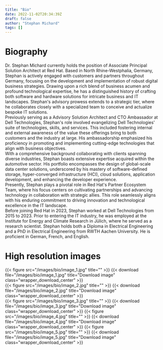 ```yaml
---
title: "Bio"
date: 2022-11-02T20:34:39Z
draft: false
author: "Stephan Michard"
tags: []
---
```



# Biography
Dr. Stephan Michard currently holds the position of Associate Principal Solution Architect at Red Hat. Based in North Rhine-Westphalia, Germany, Stephan is actively engaged with customers and partners throughout Germany, focusing on the development and implementation of robust digital business strategies. Drawing upon a rich blend of business acumen and profound technological expertise, he has a distinguished history of crafting both software and hardware solutions for intricate business and IT landscapes. Stephan's advisory prowess extends to a strategic tier, where he collaborates closely with a specialized team to conceive and actualize bespoke IT solutions.  
Previously serving as a Advisory Solution Architect and CTO Ambassador at Dell Technologies, Stephan's role involved evangelizing Dell Technologies' suite of technologies, skills, and services. This included fostering internal and external awareness of the value these offerings bring to both customers and the industry at large. His ambassadorship emphasized his proficiency in promoting and implementing cutting-edge technologies that align with business objectives.  
With a comprehensive background collaborating with clients spanning diverse industries, Stephan boasts extensive expertise acquired within the automotive sector. His portfolio encompasses the design of global-scale data center solutions, underscored by his mastery of software-defined storage, hyper-converged infrastructure (HCI), cloud solutions, application development, and enhancing the developer experience.  
Presently, Stephan plays a pivotal role in Red Hat's Partner Ecosystem Team, where his focus centers on cultivating partnerships and advancing technology in collaboration with strategic allies. This role seamlessly aligns with his enduring commitment to driving innovation and technological excellence in the IT landscape.  
Before joining Red Hat in 2023, Stephan worked at Dell Technologies from 2015 to 2023. Prior to entering the IT industry, he was employed at the Institute for Energy and Climate Research in Jülich, where he served as a research scientist. Stephan holds both a Diploma in Electrical Engineering and a PhD in Electrical Engineering from RWTH Aachen University. He is proficient in German, French, and English.



# High resolution images
{{< figure src="/images/bio/image_1.jpg" title="" >}}
{{< download file="/images/bio/image_1.jpg" title="Download image" class="wrapper_download_center" >}}  
{{< figure src="/images/bio/image_2.jpg" title="" >}}
{{< download file="/images/bio/image_2.jpg" title="Download image" class="wrapper_download_center" >}}  
{{< figure src="/images/bio/image_3.jpg" title="" >}}
{{< download file="/images/bio/image_3.jpg" title="Download image" class="wrapper_download_center" >}} 
{{< figure src="/images/bio/image_4.jpg" title="" >}}
{{< download file="/images/bio/image_4.jpg" title="Download image" class="wrapper_download_center" >}} 
{{< figure src="/images/bio/image_5.jpg" title="" >}}
{{< download file="/images/bio/image_5.jpg" title="Download image" class="wrapper_download_center" >}} 


